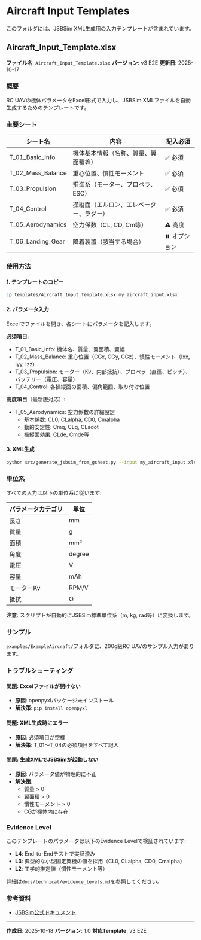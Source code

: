 # Aircraft Input Templates

このフォルダには、JSBSim XML生成用の入力テンプレートが含まれています。

## Aircraft_Input_Template.xlsx

**ファイル名**: `Aircraft_Input_Template.xlsx`
**バージョン**: v3 E2E
**更新日**: 2025-10-17

### 概要

RC UAVの機体パラメータをExcel形式で入力し、JSBSim XMLファイルを自動生成するためのテンプレートです。

### 主要シート

| シート名 | 内容 | 記入必須 |
|---------|------|---------|
| T_01_Basic_Info | 機体基本情報（名称、質量、翼面積等） | ✅ 必須 |
| T_02_Mass_Balance | 重心位置、慣性モーメント | ✅ 必須 |
| T_03_Propulsion | 推進系（モーター、プロペラ、ESC） | ✅ 必須 |
| T_04_Control | 操縦面（エルロン、エレベーター、ラダー） | ✅ 必須 |
| T_05_Aerodynamics | 空力係数（CL, CD, Cm等） | ⚠️ 高度 |
| T_06_Landing_Gear | 降着装置（該当する場合） | ⏸️ オプション |

### 使用方法

#### 1. テンプレートのコピー

```bash
cp templates/Aircraft_Input_Template.xlsx my_aircraft_input.xlsx
```

#### 2. パラメータ入力

Excelでファイルを開き、各シートにパラメータを記入します。

**必須項目**:
- T_01_Basic_Info: 機体名、質量、翼面積、翼幅
- T_02_Mass_Balance: 重心位置（CGx, CGy, CGz）、慣性モーメント（Ixx, Iyy, Izz）
- T_03_Propulsion: モーター（Kv、内部抵抗）、プロペラ（直径、ピッチ）、バッテリー（電圧、容量）
- T_04_Control: 各操縦面の面積、偏角範囲、取り付け位置

**高度項目**（最新版対応）:
- T_05_Aerodynamics: 空力係数の詳細設定
  - 基本係数: CL0, CLalpha, CD0, Cmalpha
  - 動的安定性: Cmq, CLq, CLadot
  - 操縦面効果: CLde, Cmde等

#### 3. XML生成

```bash
python src/generate_jsbsim_from_gsheet.py --input my_aircraft_input.xlsx --output aircraft/MyAircraft/
```

### 単位系

すべての入力は以下の単位系に従います:

| パラメータカテゴリ | 単位 |
|------------------|------|
| 長さ | mm |
| 質量 | g |
| 面積 | mm² |
| 角度 | degree |
| 電圧 | V |
| 容量 | mAh |
| モーターKv | RPM/V |
| 抵抗 | Ω |

**注意**: スクリプトが自動的にJSBSim標準単位系（m, kg, rad等）に変換します。

### サンプル

`examples/ExampleAircraft/`フォルダに、200g級RC UAVのサンプル入力があります。

### トラブルシューティング

#### 問題: Excelファイルが開けない
- **原因**: openpyxlパッケージ未インストール
- **解決策**: `pip install openpyxl`

#### 問題: XML生成時にエラー
- **原因**: 必須項目が空欄
- **解決策**: T_01～T_04の必須項目をすべて記入

#### 問題: 生成XMLでJSBSimが起動しない
- **原因**: パラメータ値が物理的に不正
- **解決策**:
  - 質量 > 0
  - 翼面積 > 0
  - 慣性モーメント > 0
  - CGが機体内に存在

### Evidence Level

このテンプレートのパラメータは以下のEvidence Levelで検証されています:

- **L4**: End-to-Endテストで実証済み
- **L3**: 典型的な小型固定翼機の値を採用（CL0, CLalpha, CD0, Cmalpha）
- **L2**: 工学的推定値（慣性モーメント等）

詳細は`docs/technical/evidence_levels.md`を参照してください。

### 参考資料

- [JSBSim公式ドキュメント](http://jsbsim.sourceforge.net/)

---

**作成日**: 2025-10-18
**バージョン**: 1.0
**対応Template**: v3 E2E

